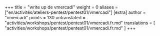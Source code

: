 +++
title = "write up de vmercadi"
weight = 0
aliases = ["en/activités/ateliers-pentest/pentest01/vmercadi"]
[extra]
author = "vmercadi"
points = 130
untranslated = "activities/workshops/pentest/pentest01/vmercadi.fr.md"
translations = [
    "activities/workshops/pentest/pentest01/vmercadi.fr.md"
]
+++
